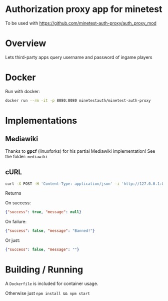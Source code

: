 
Authorization proxy app for minetest
=================


To be used with https://github.com/minetest-auth-proxy/auth_proxy_mod

# Overview

Lets third-party apps query username and password of ingame players

# Docker

Run with docker:
```sh
docker run --rm -it -p 8080:8080 minetestauth/minetest-auth-proxy
```

# Implementations

## Mediawiki

Thanks to **gpcf** (linuxforks) for his partial Mediawiki implementation!
See the folder: `mediawiki`

## cURL

```bash
curl -X POST -H 'Content-Type: application/json' -i 'http://127.0.0.1:8080/api/login' --data '{"username":"test","password":"enter"}'
```

Returns

On success:
```json
{"success": true, "message": null}
```

On failure:
```json
{"success": false, "message": "Banned!"}
```

Or just:
```json
{"success": false, "message": ""}
```

# Building / Running

A `Dockerfile` is included for container usage.

Otherwise just `npm install && npm start`
